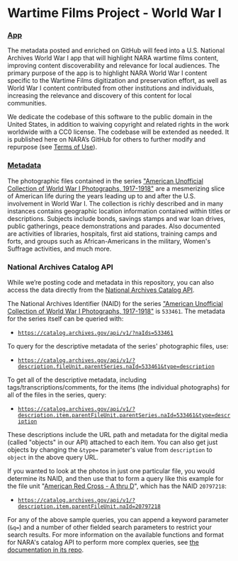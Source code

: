 # Wartime Films Project - World War I

### [App](https://github.com/usnationalarchives/wartime-films-project/blob/master/ww1/app)
The metadata posted and enriched on GitHub will feed into a U.S. National Archives World War I app that will highlight NARA wartime films content, improving content discoverability and relevance for local audiences. The primary purpose of the app is to highlight NARA World War I content specific to the Wartime Films digitization and preservation effort, as well as World War I content contributed from other institutions and individuals, increasing the relevance and discovery of this content for local communities.  

We dedicate the codebase of this software to the public domain in the United States, in addition to waiving copyright and related rights in the work worldwide with a CC0 license. The codebase will be extended as needed. It is published here on NARA’s GitHub for others to further modify and repurpose (see [Terms of Use](https://github.com/usnationalarchives/Wartime-Films-Project/blob/master/LICENSE)).

### [Metadata](https://github.com/usnationalarchives/wartime-films-project/blob/master/ww1/metadata)

The photographic files contained in the series ["American Unofficial Collection of World War I Photographs, 1917-1918"](https://catalog.archives.gov/id/533461) are a mesmerizing slice of American life during the years leading up to and after the U.S. involvement in World War I. The collection is richly described and in many instances contains geographic location information contained within titles or descriptions. Subjects include bonds, savings stamps and war loan drives, public gatherings, peace demonstrations and parades. Also documented are activities of libraries, hospitals, first aid stations, training camps and forts, and groups such as African-Americans in the military, Women's Suffrage activities, and much more. 

### National Archives Catalog API 

While we’re posting code and metadata in this repository, you can also access the data directly from the [National Archives Catalog API](https://github.com/usnationalarchives/Catalog-API).

The National Archives Identifier (NAID) for the series ["American Unofficial Collection of World War I Photographs, 1917-1918"](https://catalog.archives.gov/id/533461) is `533461`. The metadata for the series itself can be queried with:

- [`https://catalog.archives.gov/api/v1/?naIds=533461`](https://catalog.archives.gov/api/v1/?naIds=533461)

To query for the descriptive metadata of the series' photographic files, use:

- [`https://catalog.archives.gov/api/v1/?description.fileUnit.parentSeries.naId=533461&type=description`](https://catalog.archives.gov/api/v1/?description.fileUnit.parentSeries.naId=533461&type=description)

To get all of the descriptive metadata, including tags/transcriptions/comments, for the items (the individual photographs) for all of the files in the series, query:

- [`https://catalog.archives.gov/api/v1/?description.item.parentFileUnit.parentSeries.naId=533461&type=description`](https://catalog.archives.gov/api/v1/?description.item.parentFileUnit.parentSeries.naId=533461&type=description)

These descriptions include the URL path and metadata for the digital media (called "objects" in our API) attached to each item. You can also get just objects by changing the `&type=` parameter's value from `description` to `object` in the above query URL.

If you wanted to look at the photos in just one particular file, you would determine its NAID, and then use that to form a query like this example for the file unit "[American Red Cross - A thru D](https://catalog.archives.gov/id/20797218)", which has the NAID `20797218`:

- [`https://catalog.archives.gov/api/v1/?description.item.parentFileUnit.naId=20797218`](https://catalog.archives.gov/api/v1/?description.item.parentFileUnit.naId=20797218)

For any of the above sample queries, you can append a keyword parameter (`&q=`) and a number of other fielded search parameters to restrict your search results. For more information on the available functions and format for NARA's catalog API to perform more complex queries, see [the documentation in its repo](https://github.com/usnationalarchives/Catalog-API).
